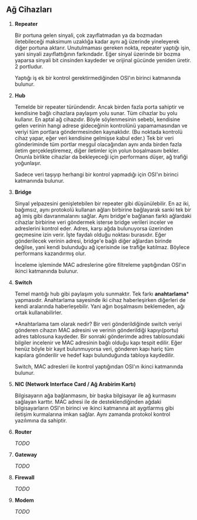 ## Ağ Cihazları

1. **Repeater**

	Bir portuna gelen sinyali, çok zayıflatmadan ya da bozmadan iletebileceği maksimum uzaklığa kadar aynı ağ üzerinde yineleyerek diğer portuna aktarır. Unutulmaması gereken nokta, repeater yaptığı işin, yani sinyali zayıflattığının farkındadır. Eğer sinyal üzerinde bir bozma yaparsa sinyali bit cinsinden kaydeder ve orijinal gücünde yeniden üretir. 2 portludur.  

	Yaptığı iş ek bir kontrol gerektirmediğinden OSI'ın birinci katmanında bulunur.

2. **Hub**

	Temelde bir repeater türündendir. Ancak birden fazla porta sahiptir ve kendisine bağlı cihazlara paylaşım yolu sunar. Tüm cihazlar bu yolu kullanır. En aptal ağ cihazıdır. Böyle söylenmesinin sebebi, kendisine gelen verinin hangi adrese gideceğinin kontrolünü yapamamasından ve veriyi tüm portlara göndermesinden kaynaklıdır. (Bu noktada kontrolü cihaz yapar, eğer veri kendisine gelmişse kabul eder.) Tek bir veri gönderiminde tüm portlar meşgul olacağından aynı anda birden fazla iletim gerçekleştiremez, diğer iletimler için yolun boşalmasını bekler. Onunla birlikte cihazlar da bekleyeceği için performans düşer, ağ trafiği yoğunlaşır.  

	Sadece veri taşıyıp herhangi bir kontrol yapmadığı için OSI'ın birinci katmanında bulunur.

3. **Bridge**

	Sinyal yelpazesini genişletebilen bir repeater gibi düşünülebilir. En az iki, bağımsız, aynı protokolü kullanan ağları birbirine bağlayarak sanki tek bir ağ imiş gibi davranmalarını sağlar. Aynı bridge'e bağlanan farklı ağlardaki cihazlar birbirine veri göndermek isterse bridge verileri inceler ve adreslerini kontrol eder. Adres, karşı ağda bulunuyorsa üzerinden geçmesine izin verir. İşte faydalı olduğu noktası burasıdır. Eğer gönderilecek verinin adresi, bridge'e bağlı diğer ağlardan birinde değilse, yani kendi bulunduğu ağ içerisinde ise trafiğe katılmaz. Böylece performans kazandırmış olur.  

	İnceleme işleminde MAC adreslerine göre filtreleme yaptığından OSI'ın ikinci katmanında bulunur.

4. **Switch**
	
	Temel mantığı hub gibi paylaşım yolu sunmaktır. Tek farkı **anahtarlama*** yapmasıdır. Anahtarlama sayesinde iki cihaz haberleşirken diğerleri de kendi aralarında haberleşebilir. Yani ağın boşalmasını beklemeden, ağı ortak kullanabilirler.  

	*Anahtarlama tam olarak nedir? Bir veri gönderildiğinde switch veriyi gönderen cihazın MAC adresini ve verinin gönderildiği kapıyı(portu) adres tablosuna kaydeder. Bir sonraki gönderimde adres tablosundaki bilgiler incelenir ve MAC adresinin bağlı olduğu kapı tespit edilir. Eğer henüz böyle bir kayıt bulunmuyorsa veri, gönderen kapı hariç tüm kapılara gönderilir ve hedef kapı bulunduğunda tabloya kaydedilir.  

	Switch, MAC adresleri ile kontrol yaptığından OSI'ın ikinci katmanında bulunur.

5. **NIC (Network Interface Card / Ağ Arabirim Kartı)**

	Bilgisayarın ağa bağlanmasını, bir başka bilgisayar ile ağ kurmasını sağlayan karttır. MAC adresi ile de desteklendiğinden ağdaki bilgisayarların OSI'ın birinci ve ikinci katmanına ait aygıtlarmış gibi iletişim kurmalarına imkan sağlar. Aynı zamanda protokol kontrol yazılımına da sahiptir. 

6. **Router**

	*TODO*

7. **Gateway**

	*TODO*

8. **Firewall**

	*TODO*

9. **Modem**

	*TODO*
